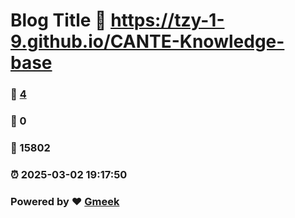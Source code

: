 # Blog Title :link: https://tzy-1-9.github.io/CANTE-Knowledge-base 
### :page_facing_up: [4](https://tzy-1-9.github.io/CANTE-Knowledge-base/tag.html) 
### :speech_balloon: 0 
### :hibiscus: 15802 
### :alarm_clock: 2025-03-02 19:17:50 
### Powered by :heart: [Gmeek](https://github.com/Meekdai/Gmeek)
